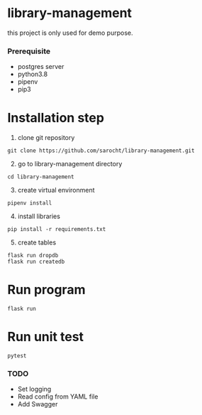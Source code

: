 # library-management
this project is only used for demo purpose.

### Prerequisite
- postgres server
- python3.8
- pipenv
- pip3

# Installation step
1. clone git repository
```
git clone https://github.com/sarocht/library-management.git
```
2. go to library-management directory
```
cd library-management
```
3. create virtual environment
```
pipenv install
```
4. install libraries
```
pip install -r requirements.txt
```
5. create tables
```
flask run dropdb
flask run createdb
```

# Run program
```
flask run
```

# Run unit test
```
pytest
```



### TODO
- Set logging
- Read config from YAML file
- Add Swagger
